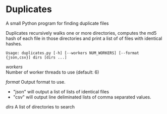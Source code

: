 # Duplicates
A small Python program for finding duplicate files

Duplicates recursively walks one or more directories, computes the md5 hash of each file in those directories and print a list of of files with identical hashes.

    Usage: duplicates.py [-h] [--workers NUM_WORKERS] [--format {json,csv}] dirs [dirs ...]

_workers_	
Number of worker threads to use (default: 6)

_format_
Output format to use.
* "json" will output a list of lists of identical files
* "csv" will output line deliminated lists of comma separated values.

_dirs_
A list of directories to search


